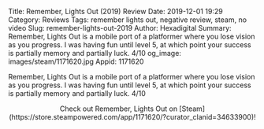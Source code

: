 Title: Remember, Lights Out (2019) Review
Date: 2019-12-01 19:29
Category: Reviews
Tags: remember lights out, negative review, steam, no video
Slug: remember-lights-out-2019
Author: Hexadigital
Summary: Remember, Lights Out is a mobile port of a platformer where you lose vision as you progress. I was having fun until level 5, at which point your success is partially memory and partially luck. 4/10
og_image: images/steam/1171620.jpg
Appid: 1171620

Remember, Lights Out is a mobile port of a platformer where you lose vision as you progress. I was having fun until level 5, at which point your success is partially memory and partially luck. 4/10

<center>Check out Remember, Lights Out on [Steam](https://store.steampowered.com/app/1171620/?curator_clanid=34633900)!</center>